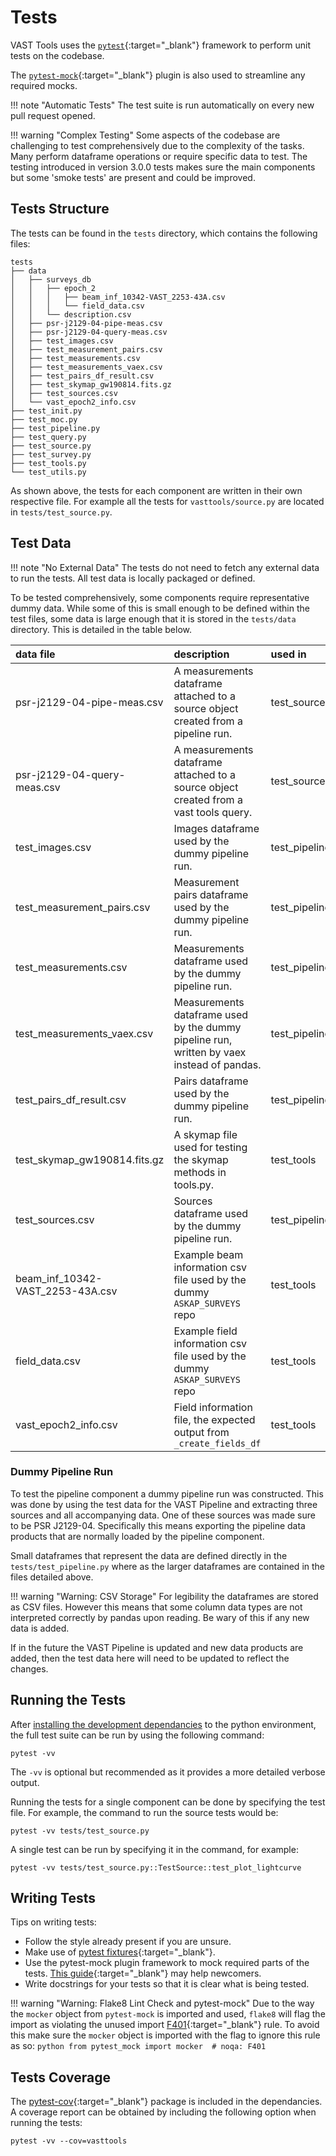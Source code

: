 # Tests

VAST Tools uses the [`pytest`](https://pytest.org){:target="_blank"} framework to perform unit tests on the codebase.

The [`pytest-mock`](https://github.com/pytest-dev/pytest-mock/){:target="_blank"} plugin is also used to streamline any required mocks.

!!! note "Automatic Tests"
    The test suite is run automatically on every new pull request opened.

!!! warning "Complex Testing"
    Some aspects of the codebase are challenging to test comprehensively due to the complexity of the tasks.
    Many perform dataframe operations or require specific data to test.
    The testing introduced in version 3.0.0 tests makes sure the main components but some 'smoke tests' are present and could be improved.

## Tests Structure

The tests can be found in the `tests` directory, which contains the following files:

```terminal
tests
├── data
│   ├── surveys_db
│   │   ├── epoch_2
│   │   │   ├── beam_inf_10342-VAST_2253-43A.csv
│   │   │   └── field_data.csv
│   │   └── description.csv
│   ├── psr-j2129-04-pipe-meas.csv
│   ├── psr-j2129-04-query-meas.csv
│   ├── test_images.csv
│   ├── test_measurement_pairs.csv
│   ├── test_measurements.csv
│   ├── test_measurements_vaex.csv
│   ├── test_pairs_df_result.csv
│   ├── test_skymap_gw190814.fits.gz
│   ├── test_sources.csv
│   └── vast_epoch2_info.csv
├── test_init.py
├── test_moc.py
├── test_pipeline.py
├── test_query.py
├── test_source.py
├── test_survey.py
├── test_tools.py
└── test_utils.py
```

As shown above, the tests for each component are written in their own respective file.
For example all the tests for `vasttools/source.py` are located in `tests/test_source.py`.

## Test Data

!!! note "No External Data"
    The tests do not need to fetch any external data to run the tests.
    All test data is locally packaged or defined.

To be tested comprehensively, some components require representative dummy data.
While some of this is small enough to be defined within the test files, some data is large enough that it is stored in the `tests/data` directory.
This is detailed in the table below.

 
| data file                           | description                                                                               |      used in  |
|:------------------------------------|:------------------------------------------------------------------------------------------|:--------------|
|  psr-j2129-04-pipe-meas.csv         | A measurements dataframe attached to a source object created from a pipeline run.         | test_source   | 
|  psr-j2129-04-query-meas.csv        | A measurements dataframe attached to a source object created from a vast tools query.     | test_source   | 
|  test_images.csv                    | Images dataframe used by the dummy pipeline run.                                          | test_pipeline | 
|  test_measurement_pairs.csv         | Measurement pairs dataframe used by the dummy pipeline run.                               | test_pipeline | 
|  test_measurements.csv              | Measurements dataframe used by the dummy pipeline run.                                    | test_pipeline | 
|  test_measurements_vaex.csv         | Measurements dataframe used by the dummy pipeline run, written by vaex instead of pandas. | test_pipeline | 
|  test_pairs_df_result.csv           | Pairs dataframe used by the dummy pipeline run.                                           | test_pipeline | 
|  test_skymap_gw190814.fits.gz       | A skymap file used for testing the skymap methods in tools.py.                            | test_tools    | 
|  test_sources.csv                   | Sources dataframe used by the dummy pipeline run.                                         | test_pipeline |
|  beam_inf_10342-VAST_2253-43A.csv   | Example beam information csv file used by the dummy `ASKAP_SURVEYS` repo                  | test_tools    |
|  field_data.csv                     | Example field information csv file used by the dummy `ASKAP_SURVEYS` repo                 | test_tools    |
|  vast_epoch2_info.csv               | Field information file, the expected output from `_create_fields_df`                      | test_tools    |

 
### Dummy Pipeline Run

To test the pipeline component a dummy pipeline run was constructed.
This was done by using the test data for the VAST Pipeline and extracting three sources and all accompanying data.
One of these sources was made sure to be PSR J2129-04.
Specifically this means exporting the pipeline data products that are normally loaded by the pipeline component.

Small dataframes that represent the data are defined directly in the `tests/test_pipeline.py` where as the larger dataframes are contained in the files detailed above.

!!! warning "Warning: CSV Storage"
    For legibility the dataframes are stored as CSV files.
    However this means that some column data types are not interpreted correctly by pandas upon reading.
    Be wary of this if any new data is added.

If in the future the VAST Pipeline is updated and new data products are added, then the test data here will need to be updated to reflect the changes.

## Running the Tests

After [installing the development dependancies](../../getting_started/installation#development-install) to the python environment, the full test suite can be run by using the following command:

```terminal
pytest -vv
```

The `-vv` is optional but recommended as it provides a more detailed verbose output.

Running the tests for a single component can be done by specifying the test file.
For example, the command to run the source tests would be:

```terminal
pytest -vv tests/test_source.py
```

A single test can be run by specifying it in the command, for example:

```terminal
pytest -vv tests/test_source.py::TestSource::test_plot_lightcurve
```

## Writing Tests

Tips on writing tests:

* Follow the style already present if you are unsure.
* Make use of [pytest fixtures](https://docs.pytest.org/en/latest/how-to/fixtures.html){:target="_blank"}.
* Use the pytest-mock plugin framework to mock required parts of the tests. [This guide](https://medium.com/analytics-vidhya/mocking-in-python-with-pytest-mock-part-i-6203c8ad3606){:target="_blank"} may help newcomers.
* Write docstrings for your tests so that it is clear what is being tested.

!!! warning "Warning: Flake8 Lint Check and pytest-mock"
    Due to the way the `mocker` object from `pytest-mock` is imported and used, `flake8` will flag the import as violating the unused import [F401](https://www.flake8rules.com/rules/W292.html){:target="_blank"} rule.
    To avoid this make sure the `mocker` object is imported with the flag to ignore this rule as so:
    ```python
    from pytest_mock import mocker  # noqa: F401
    ```

## Tests Coverage

The [pytest-cov](https://pytest-cov.readthedocs.io/en/latest/){:target="_blank"} package is included in the dependancies. 
A coverage report can be obtained by including the following option when running the tests:

```terminal
pytest -vv --cov=vasttools
```
